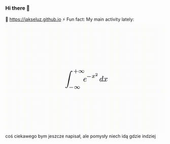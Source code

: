 ### Hi there 👋
🔭 https://jakseluz.github.io
⚡ Fun fact: My main activity lately: ![zabawna całeczka](/obrazki/całeczka.gif)
coś ciekawego bym jeszcze napisał, ale pomysły niech idą gdzie indziej
<!--
**jakseluz/jakseluz** is a ✨ _special_ ✨ repository because its `README.md` (this file) appears on your GitHub profile.

Here are some ideas to get you started:

- 🔭 I’m currently working on ...
- 🌱 I’m currently learning ...
- 👯 I’m looking to collaborate on ...
- 🤔 I’m looking for help with ...
- 💬 Ask me about ...
- 📫 How to reach me: ...
- 😄 Pronouns: ...
- ⚡ Fun fact: ...
-->
